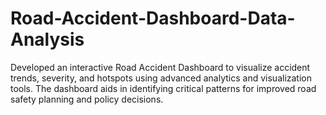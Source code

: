 # Road-Accident-Dashboard-Data-Analysis
Developed an interactive Road Accident Dashboard to visualize accident trends, severity, and hotspots using advanced analytics and visualization tools. The dashboard aids in identifying critical patterns for improved road safety planning and policy decisions.
